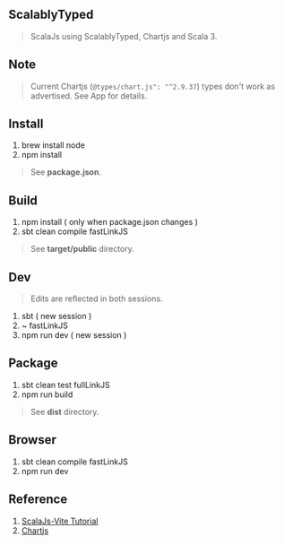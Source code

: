 ScalablyTyped
-------------
>ScalaJs using ScalablyTyped, Chartjs and Scala 3.

Note
----
>Current Chartjs (```@types/chart.js": "^2.9.37```) types don't work as advertised. See App for details.

Install
-------
1. brew install node
2. npm install
>See **package.json**.

Build
-----
1. npm install ( only when package.json changes )
2. sbt clean compile fastLinkJS
>See **target/public** directory.

Dev
---
>Edits are reflected in both sessions.
1. sbt ( new session )
2. ~ fastLinkJS
3. npm run dev ( new session )

Package
-------
1. sbt clean test fullLinkJS
2. npm run build
>See **dist** directory.

Browser
-------
1. sbt clean compile fastLinkJS
2. npm run dev

Reference
---------
1. [ScalaJs-Vite Tutorial](https://www.scala-js.org/doc/tutorial/scalajs-vite.html)
2. [Chartjs](https://www.chartjs.org/docs/latest/)